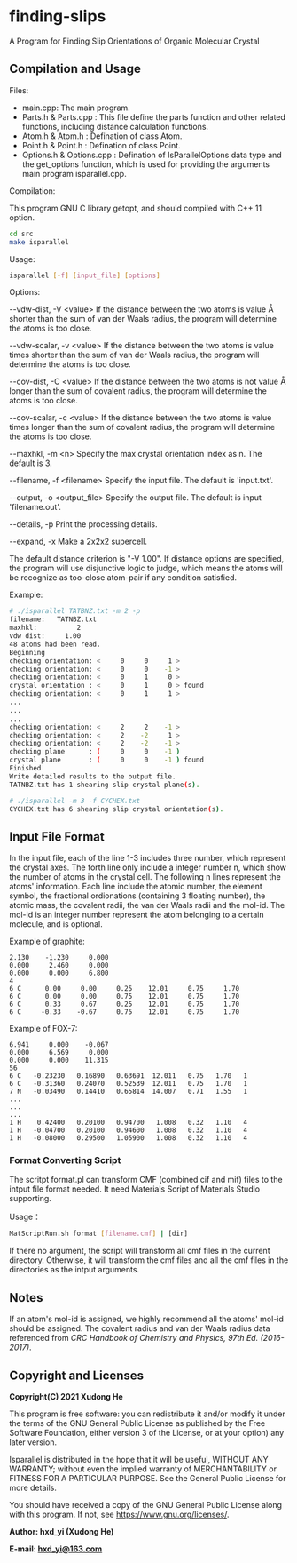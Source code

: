 # finding-slips

A Program for Finding Slip Orientations of Organic Molecular Crystal

## Compilation and Usage

Files:

- main.cpp: The main program.
- Parts.h & Parts.cpp : This file define the parts function and other related functions, including distance calculation functions. 
- Atom.h & Atom.h : Defination of class Atom.
- Point.h & Point.h : Defination of class Point. 
- Options.h & Options.cpp : Defination of IsParallelOptions data type and the get_options function, which is used for providing the arguments main program isparallel.cpp.

Compilation: 

This program GNU C library getopt, and should compiled with C++ 11 option.

``` bash
cd src
make isparallel
```

Usage:
``` bash
isparallel [-f] [input_file] [options]
```

Options:

--vdw-dist, -V &lt;value&gt;
    If the distance between the two atoms is value &#8491; shorter than the sum of van der Waals radius, the program will determine the atoms is too close.

--vdw-scalar, -v &lt;value&gt;
    If the distance between the two atoms is value times shorter than the sum of van der Waals radius, the program will determine the atoms is too close.

--cov-dist, -C &lt;value&gt;
    If the distance between the two atoms is not value &#8491; longer than the sum of covalent radius, the program will determine the atoms is too close.

--cov-scalar, -c &lt;value&gt;
    If the distance between the two atoms is value times longer than the sum of covalent radius, the program will determine the atoms is too close.

--maxhkl, -m &lt;n&gt;
    Specify the max crystal orientation index as n. The default is 3.

--filename, -f &lt;filename&gt;
    Specify the input file. The default is 'input.txt'.

--output, -o &lt;output_file&gt;
    Specify the output file. The default is input 'filename.out'.

--details, -p
    Print the processing details.

--expand, -x
    Make a 2x2x2 supercell.

  The default distance criterion is "-V 1.00". If distance options are specified, the program will use disjunctive logic to judge, which means the atoms will be recognize as too-close atom-pair if any condition satisfied.

Example:
``` bash
# ./isparallel TATBNZ.txt -m 2 -p
filename:   TATNBZ.txt
maxhkl:          2
vdw dist:     1.00
48 atoms had been read.
Beginning
checking orientation: <     0     0     1 >
checking orientation: <     0     0    -1 >
checking orientation: <     0     1     0 >
crystal orientation : <     0     1     0 > found
checking orientation: <     0     1     1 >
...
...
...
checking orientation: <     2     2    -1 >
checking orientation: <     2    -2     1 >
checking orientation: <     2    -2    -1 >
checking plane      : (     0     0    -1 )
crystal plane       : (     0     0    -1 ) found
Finished
Write detailed results to the output file.
TATNBZ.txt has 1 shearing slip crystal plane(s).

# ./isparallel -m 3 -f CYCHEX.txt
CYCHEX.txt has 6 shearing slip crystal orientation(s).
```

## Input File Format

In the input file, each of the line 1-3 includes three number, which represent the crystal axes. The forth line only include a integer number n, which show the number of atoms in the crystal cell. The following n lines represent the atoms' information. Each line include the atomic number, the element symbol, the fractional ordionations (containing 3 floating number), the atomic mass, the covalent radii, the van der Waals radii and the mol-id. The mol-id is an integer number represent the atom belonging to a certain molecule, and is optional.

Example of graphite:
```
2.130    -1.230     0.000
0.000     2.460     0.000
0.000     0.000     6.800
4
6 C      0.00     0.00     0.25    12.01     0.75     1.70
6 C      0.00     0.00     0.75    12.01     0.75     1.70
6 C      0.33     0.67     0.25    12.01     0.75     1.70
6 C     -0.33    -0.67     0.75    12.01     0.75     1.70
```

Example of FOX-7:
```
6.941     0.000    -0.067
0.000     6.569     0.000
0.000     0.000    11.315
56
6 C   -0.23230   0.16890   0.63691  12.011   0.75   1.70   1
6 C   -0.31360   0.24070   0.52539  12.011   0.75   1.70   1
7 N   -0.03490   0.14410   0.65814  14.007   0.71   1.55   1
...
...
...
1 H    0.42400   0.20100   0.94700   1.008   0.32   1.10   4
1 H   -0.04700   0.20100   0.94600   1.008   0.32   1.10   4
1 H   -0.08000   0.29500   1.05900   1.008   0.32   1.10   4
```

### Format Converting Script

The scritpt format.pl can transform CMF (combined cif and mif) files to the intput file format needed. It need Materials Script of Materials Studio supporting.

Usage：
``` bash
MatScriptRun.sh format [filename.cmf] | [dir]
```

If there no argument, the script will transform all cmf files in the current directory. Otherwise, it will transform the cmf files and all the cmf files in the directories as the intput arguments.

## Notes

If an atom's mol-id is assigned, we highly recommend all the atoms' mol-id should be assigned. The covalent radius and van der Waals radius data referenced from *CRC Handbook of Chemistry and Physics, 97th Ed. (2016-2017)*.

## Copyright and Licenses 

**Copyright(C) 2021 Xudong He**

This program is free software: you can redistribute it and/or modify it under the terms of the GNU General Public License as published by the Free Software Foundation, either version 3 of the License, or at your option) any later version.

Isparallel is distributed in the hope that it will be useful, WITHOUT ANY WARRANTY; without even the implied warranty of MERCHANTABILITY or FITNESS FOR A PARTICULAR PURPOSE.  See the General Public License for more details.

You should have received a copy of the GNU General Public License along with this program.  If not, see <https://www.gnu.org/licenses/>.

**Author: hxd_yi (Xudong He)**

**E-mail: hxd_yi@163.com**

